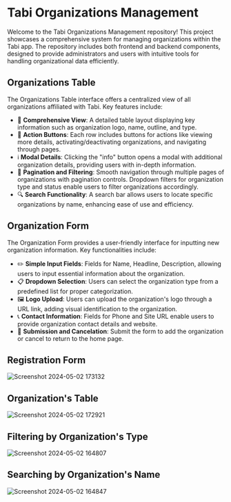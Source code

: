 # Tabi Organizations Management

Welcome to the Tabi Organizations Management repository! This project showcases a comprehensive system for managing organizations within the Tabi app. The repository includes both frontend and backend components, designed to provide administrators and users with intuitive tools for handling organizational data efficiently.

## Organizations Table

The Organizations Table interface offers a centralized view of all organizations affiliated with Tabi. Key features include:

- 💼 **Comprehensive View**: A detailed table layout displaying key information such as organization logo, name, outline, and type.
- 🔧 **Action Buttons**: Each row includes buttons for actions like viewing more details, activating/deactivating organizations, and navigating through pages.
- ℹ️ **Modal Details**: Clicking the "info" button opens a modal with additional organization details, providing users with in-depth information.
- 🔄 **Pagination and Filtering**: Smooth navigation through multiple pages of organizations with pagination controls. Dropdown filters for organization type and status enable users to filter organizations accordingly.
- 🔍 **Search Functionality**: A search bar allows users to locate specific organizations by name, enhancing ease of use and efficiency.

## Organization Form

The Organization Form provides a user-friendly interface for inputting new organization information. Key functionalities include:

- ✏️ **Simple Input Fields**: Fields for Name, Headline, Description, allowing users to input essential information about the organization.
- 📋 **Dropdown Selection**: Users can select the organization type from a predefined list for proper categorization.
- 🖼️ **Logo Upload**: Users can upload the organization's logo through a URL link, adding visual identification to the organization.
- 📞 **Contact Information**: Fields for Phone and Site URL enable users to provide organization contact details and website.
- 📝 **Submission and Cancelation**: Submit the form to add the organization or cancel to return to the home page.

## Registration Form
![Screenshot 2024-05-02 173132](https://github.com/keysisgonzalez/Organizations-Register-Form-and-Table/assets/99420761/2f2a388f-1fb9-41e1-bbef-e580cdb576bd)

## Organization's Table
![Screenshot 2024-05-02 172921](https://github.com/keysisgonzalez/Organizations-Register-Form-and-Table/assets/99420761/b63cfe87-d5d4-40a1-9e61-0e5d41b77825)

## Filtering by Organization's Type

![Screenshot 2024-05-02 164807](https://github.com/keysisgonzalez/Organizations-Register-Form-and-Table/assets/99420761/e930c946-5e90-469b-b24d-ff05d03d16ae)

## Searching by Organization's Name
![Screenshot 2024-05-02 164847](https://github.com/keysisgonzalez/Organizations-Register-Form-and-Table/assets/99420761/f03597db-ca2d-4c7b-a9c0-d58400801e34)

